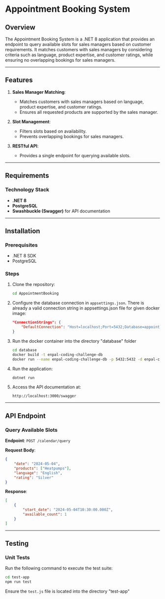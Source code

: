 # Appointment Booking System

## Overview
The Appointment Booking System is a .NET 8 application that provides an endpoint to query available slots for sales managers based on customer requirements. It matches customers with sales managers by considering criteria such as language, product expertise, and customer ratings, while ensuring no overlapping bookings for sales managers.

---

## Features
1. **Sales Manager Matching**:
   - Matches customers with sales managers based on language, product expertise, and customer ratings.
   - Ensures all requested products are supported by the sales manager.

2. **Slot Management**:
   - Filters slots based on availability.
   - Prevents overlapping bookings for sales managers.

3. **RESTful API**:
   - Provides a single endpoint for querying available slots.

---

## Requirements
### Technology Stack
- **.NET 8**
- **PostgreSQL**
- **Swashbuckle (Swagger)** for API documentation

---

## Installation
### Prerequisites
- .NET 8 SDK
- PostgreSQL

### Steps
1. Clone the repository:
   ```bash
   cd AppointmentBooking
   ```

2. Configure the database connection in `appsettings.json`. There is already a valid connection string in appsettings.json file for given docker image:

   ```json
   "ConnectionStrings": {
       "DefaultConnection": "Host=localhost;Port=5432;Database=appointment_booking;Username=postgres;Password=yourpassword"
   }
   ```

3. Run the docker container into the directory "database" folder
    ```bash
    cd database
    docker build -t enpal-coding-challenge-db 
    docker run --name enpal-coding-challenge-db -p 5432:5432 -d enpal-coding-challenge-db
    ```

4. Run the application:
   ```bash
   dotnet run
   ```

5. Access the API documentation at:
   ```
   http://localhost:3000/swagger
   ```

---

## API Endpoint
### Query Available Slots
**Endpoint**: `POST /calendar/query`

**Request Body**:
```json
{
    "date": "2024-05-04",
    "products": ["Heatpumps"],
    "language": "English",
    "rating": "Silver"
}
```

**Response**:
```json
[
    {
        "start_date": "2024-05-04T10:30:00.000Z",
        "available_count": 1
    }
]
```

---

## Testing
### Unit Tests
Run the following command to execute the test suite:
```bash
cd test-app
npm run test
```

Ensure the `test.js` file is located into the directory "test-app"

```